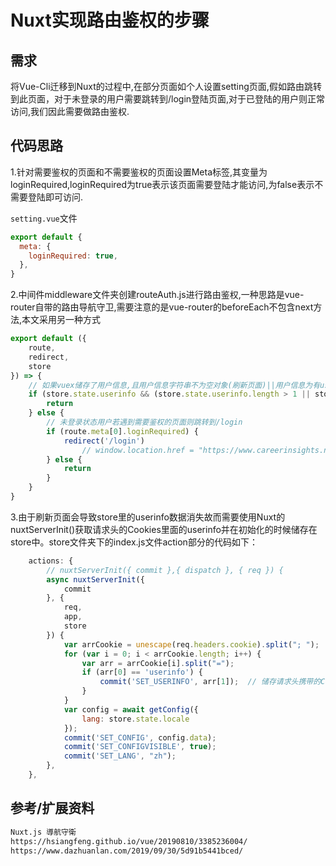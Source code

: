 # Nuxt实现路由鉴权的步骤

## 需求

将Vue-Cli迁移到Nuxt的过程中,在部分页面如个人设置setting页面,假如路由跳转到此页面，对于未登录的用户需要跳转到/login登陆页面,对于已登陆的用户则正常访问,我们因此需要做路由鉴权.



## 代码思路 

1.针对需要鉴权的页面和不需要鉴权的页面设置Meta标签,其变量为loginRequired,loginRequired为true表示该页面需要登陆才能访问,为false表示不需要登陆即可访问.

```setting.vue```文件

```javascript
export default {
  meta: {
    loginRequired: true,
  },
}
```

2.中间件middleware文件夹创建routeAuth.js进行路由鉴权,一种思路是vue-router自带的路由导航守卫,需要注意的是vue-router的beforeEach不包含next方法,本文采用另一种方式

```javascript
export default ({
    route,
    redirect,
    store
}) => {
    // 如果vuex储存了用户信息,且用户信息字符串不为空对象(刷新页面)||用户信息为有user_id的js对象(页面初始化以后用户信息为js对象)
    if (store.state.userinfo && (store.state.userinfo.length > 1 || store.state.userinfo.user_id)) {
        return
    } else {
        // 未登录状态用户若遇到需要鉴权的页面则跳转到/login
        if (route.meta[0].loginRequired) {
            redirect('/login')
                // window.location.href = "https://www.careerinsights.net/login"
        } else {
            return
        }
    }
}
```

3.由于刷新页面会导致store里的userinfo数据消失故而需要使用Nuxt的nuxtServerInit()获取请求头的Cookies里面的userinfo并在初始化的时候储存在store中。store文件夹下的index.js文件action部分的代码如下：

```javascript
    actions: {
        // nuxtServerInit({ commit },{ dispatch }, { req }) {
        async nuxtServerInit({
            commit
        }, {
            req,
            app,
            store
        }) {
            var arrCookie = unescape(req.headers.cookie).split("; ");
            for (var i = 0; i < arrCookie.length; i++) {
                var arr = arrCookie[i].split("=");
                if (arr[0] == 'userinfo') {
                    commit('SET_USERINFO', arr[1]);  // 储存请求头携带的Cookies里的UserInfo
                }
            }
            var config = await getConfig({
                lang: store.state.locale
            });
            commit('SET_CONFIG', config.data);
            commit('SET_CONFIGVISIBLE', true);
            commit('SET_LANG', "zh");
        },
    },
```

## 参考/扩展资料

```html
Nuxt.js 導航守衛
https://hsiangfeng.github.io/vue/20190810/3385236004/
https://www.dazhuanlan.com/2019/09/30/5d91b5441bced/
```

